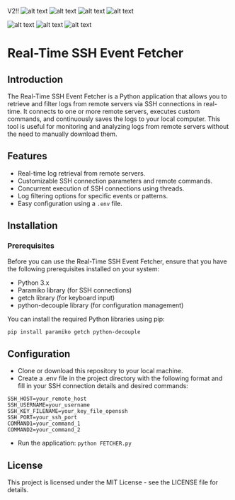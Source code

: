 V2!!
![alt text](https://github.com/csabika98/FETCHER/blob/main/screenshots/v2_1.png?raw=true)
![alt text](https://github.com/csabika98/FETCHER/blob/main/screenshots/v2_2.png?raw=true)
![alt text](https://github.com/csabika98/FETCHER/blob/main/screenshots/v2_3.png?raw=true)
![alt text](https://github.com/csabika98/FETCHER/blob/main/screenshots/v2_4.png?raw=true)



![alt text](https://github.com/csabika98/FETCHER/blob/main/screenshots/1.png?raw=true)
![alt text](https://github.com/csabika98/FETCHER/blob/main/screenshots/2.png?raw=true)
![alt text](https://github.com/csabika98/FETCHER/blob/main/screenshots/3.png?raw=true)

# Real-Time SSH Event Fetcher

## Introduction
The Real-Time SSH Event Fetcher is a Python application that allows you to retrieve and filter logs from remote servers via SSH connections in real-time. It connects to one or more remote servers, executes custom commands, and continuously saves the logs to your local computer. This tool is useful for monitoring and analyzing logs from remote servers without the need to manually download them.

## Features
- Real-time log retrieval from remote servers.
- Customizable SSH connection parameters and remote commands.
- Concurrent execution of SSH connections using threads.
- Log filtering options for specific events or patterns.
- Easy configuration using a `.env` file.

## Installation

### Prerequisites
Before you can use the Real-Time SSH Event Fetcher, ensure that you have the following prerequisites installed on your system:

- Python 3.x
- Paramiko library (for SSH connections)
- getch library (for keyboard input)
- python-decouple library (for configuration management)

You can install the required Python libraries using pip:

```bash
pip install paramiko getch python-decouple
```
## Configuration
- Clone or download this repository to your local machine.
- Create a .env file in the project directory with the following format and fill in your SSH connection details and desired commands:

```# .env
SSH_HOST=your_remote_host
SSH_USERNAME=your_username
SSH_KEY_FILENAME=your_key_file_openssh
SSH_PORT=your_ssh_port
COMMAND1=your_command_1
COMMAND2=your_command_2
```
- Run the application:
```python FETCHER.py```


## License
This project is licensed under the MIT License - see the LICENSE file for details.
